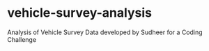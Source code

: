 # vehicle-survey-analysis
Analysis of Vehicle Survey Data developed by Sudheer for a Coding Challenge
